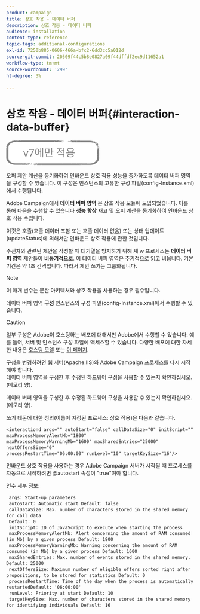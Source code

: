 ```yaml
---
product: campaign
title: 상호 작용 - 데이터 버퍼
description: 상호 작용 - 데이터 버퍼
audience: installation
content-type: reference
topic-tags: additional-configurations
exl-id: 7250b885-0606-466a-bfc2-6dd3cc5a012d
source-git-commit: 20509f44c5b8e0827a09f44dffdf2ec9d11652a1
workflow-type: tm+mt
source-wordcount: '299'
ht-degree: 3%

---
```


# 상호 작용 - 데이터 버퍼{#interaction-data-buffer}

![](../../assets/v7-only.svg)

오퍼 제안 계산을 동기화하여 인바운드 상호 작용 성능을 증가하도록 데이터 버퍼 영역을 구성할 수 있습니다. 이 구성은 인스턴스의 고유한 구성 파일(config-Instance.xml)에서 수행됩니다.

Adobe Campaign에서 **데이터 버퍼 영역** 은 상호 작용 모듈에 도입되었습니다. 이를 통해 다음을 수행할 수 있습니다 **성능 향상** 재고 및 오퍼 계산을 동기화하여 인바운드 상호 작용 수입니다.

이것은 호출(호출 데이터 포함 또는 호출 데이터 없음) 또는 상태 업데이트(updateStatus)에 의해서만 인바운드 상호 작용에 관한 것입니다.

수신자와 관련된 제안을 작성할 때 대기열을 방지하기 위해 새 w 프로세스는 **데이터 버퍼 영역** 제안들이 **비동기적으로**. 이 데이터 버퍼 영역은 주기적으로 읽고 비웁니다. 기본 기간은 약 1초 간격입니다. 따라서 제안 쓰기는 그룹화됩니다.

>[!NOTE]
>
>이 매개 변수는 분산 아키텍처와 상호 작용을 사용하는 경우 필수입니다.

데이터 버퍼 영역 **구성** 인스턴스의 구성 파일(config-Instance.xml)에서 수행할 수 있습니다.

>[!CAUTION]
>
>일부 구성은 Adobe이 호스팅하는 배포에 대해서만 Adobe에서 수행할 수 있습니다. 예를 들어, 서버 및 인스턴스 구성 파일에 액세스할 수 있습니다. 다양한 배포에 대한 자세한 내용은 [호스팅 모델](../../installation/using/hosting-models.md) 또는 [이 페이지](../../installation/using/capability-matrix.md).
>
>구성을 변경하려면 웹 서버(Apache:IIS)와 Adobe Campaign 프로세스를 다시 시작해야 합니다.\
>데이터 버퍼 영역을 구성한 후 수정된 하드웨어 구성을 사용할 수 있는지 확인하십시오. (메모리 양).


데이터 버퍼 영역을 구성한 후 수정된 하드웨어 구성을 사용할 수 있는지 확인하십시오. (메모리 양).

쓰기 데몬에 대한 정의(이름이 지정된 프로세스: 상호 작용)은 다음과 같습니다.

```
<interactiond args="" autoStart="false" callDataSize="0" initScript="" maxProcessMemoryAlertMb="1800"
maxProcessMemoryWarningMb="1600" maxSharedEntries="25000" nextOffersSize="0"
processRestartTime="06:00:00" runLevel="10" targetKeySize="16"/>
```

인바운드 상호 작용을 사용하는 경우 Adobe Campaign 서버가 시작될 때 프로세스를 자동으로 시작하려면 @autostart 속성이 &quot;true&quot;여야 합니다.

인수 세부 정보:

```
 args: Start-up parameters 
 autoStart: Automatic start Default: false 
 callDataSize: Max. number of characters stored in the shared memory for call data
 Default: 0 
 initScript: ID of JavaScript to execute when starting the process 
 maxProcessMemoryAlertMb: Alert concerning the amount of RAM consumed (in Mb) by a given process Default: 1800 
 maxProcessMemoryWarningMb: Warning concerning the amount of RAM consumed (in Mb) by a given process Default: 1600 
 maxSharedEntries: Max. number of events stored in the shared memory. Default: 25000 
 nextOffersSize: Maximum number of eligible offers sorted right after propositions, to be stored for statistics Default: 0 
 processRestartTime: Time of the day when the process is automatically restartedDefault: '06:00:00' 
 runLevel: Priority at start Default: 10 
 targetKeySize: Max. number of characters stored in the shared memory for identifying individuals Default: 16 
```
